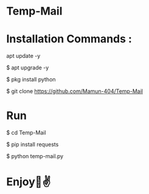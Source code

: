 # Temp-Mail


# Installation Commands :
apt update -y

$ apt upgrade -y

$ pkg install python

$ git clone https://github.com/Mamun-404/Temp-Mail

# Run

$ cd Temp-Mail

$ pip install requests

$ python temp-mail.py


# Enjoy🙂✌
